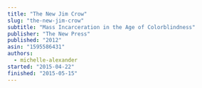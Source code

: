 ```yaml
---
title: "The New Jim Crow"
slug: "the-new-jim-crow"
subtitle: "Mass Incarceration in the Age of Colorblindness"
publisher: "The New Press"
published: "2012"
asin: "1595586431"
authors:
  - michelle-alexander
started: "2015-04-22"
finished: "2015-05-15"
---
```

